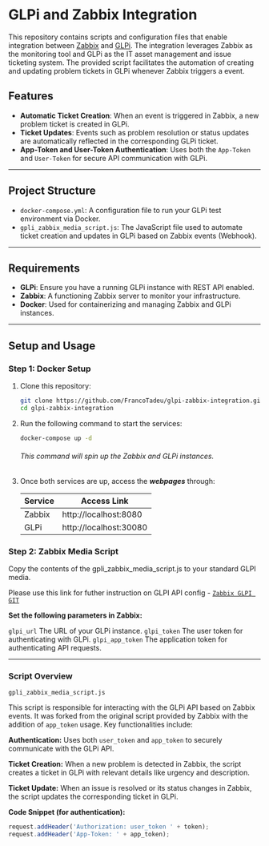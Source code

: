 # GLPi and Zabbix Integration

This repository contains scripts and configuration files that enable integration between [Zabbix](https://www.zabbix.com/) and [GLPi](https://glpi-project.org/). The integration leverages Zabbix as the monitoring tool and GLPi as the IT asset management and issue ticketing system. The provided script facilitates the automation of creating and updating problem tickets in GLPi whenever Zabbix triggers a event.

## Features
- **Automatic Ticket Creation**: When an event is triggered in Zabbix, a new problem ticket is created in GLPi.
- **Ticket Updates**: Events such as problem resolution or status updates are automatically reflected in the corresponding GLPi ticket.
- **App-Token and User-Token Authentication**: Uses both the `App-Token` and `User-Token` for secure API communication with GLPi.

---

## Project Structure
- `docker-compose.yml`: A configuration file to run your GLPi test environment via Docker.
- `gpli_zabbix_media_script.js`: The JavaScript file used to automate ticket creation and updates in GLPi based on Zabbix events (Webhook).

---

## Requirements
- **GLPi**: Ensure you have a running GLPi instance with REST API enabled.
- **Zabbix**: A functioning Zabbix server to monitor your infrastructure.
- **Docker**: Used for containerizing and managing Zabbix and GLPi instances.

---

## Setup and Usage

### Step 1: Docker Setup

1. Clone this repository:
   ```bash
   git clone https://github.com/FrancoTadeu/glpi-zabbix-integration.git
   cd glpi-zabbix-integration
   ```


2. Run the following command to start the services:

    ```bash
    docker-compose up -d
    ```
    ###### This command will spin up the Zabbix and GLPi instances.

3. Once both services are up, access the ***webpages*** through:

    |Service|Access Link|
    |----|-----------|
    |Zabbix | http://localhost:8080|
    |GLPi | http://localhost:30080|


### Step 2: Zabbix Media Script

Copy the contents of the gpli_zabbix_media_script.js to your standard GLPI media.

Please use this link for futher instruction on GLPI API config - [`Zabbix GLPI GIT`](https://git.zabbix.com/projects/ZBX/repos/zabbix/browse/templates/media/glpi)

**Set the following parameters in Zabbix:**

`glpi_url`  The URL of your GLPi instance.
`glpi_token`  The user token for authenticating with GLPi.
`glpi_app_token`  The application token for authenticating API requests.

---
### Script Overview
`gpli_zabbix_media_script.js`

This script is responsible for interacting with the GLPi API based on Zabbix events. It was forked from the original script provided by Zabbix with the addition of `app_token` usage. Key functionalities include:

**Authentication:** Uses both `user_token` and `app_token` to securely communicate with the GLPi API.

**Ticket Creation:** When a new problem is detected in Zabbix, the script creates a ticket in GLPi with relevant details like urgency and description.

**Ticket Update:** When an issue is resolved or its status changes in Zabbix, the script updates the corresponding ticket in GLPi.

**Code Snippet (for authentication):**

```javascript
request.addHeader('Authorization: user_token ' + token);
request.addHeader('App-Token: ' + app_token);
```